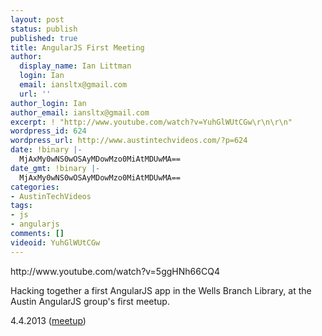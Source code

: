```yaml
---
layout: post
status: publish
published: true
title: AngularJS First Meeting
author:
  display_name: Ian Littman
  login: Ian
  email: iansltx@gmail.com
  url: ''
author_login: Ian
author_email: iansltx@gmail.com
excerpt: ! "http://www.youtube.com/watch?v=YuhGlWUtCGw\r\n\r\n"
wordpress_id: 624
wordpress_url: http://www.austintechvideos.com/?p=624
date: !binary |-
  MjAxMy0wNS0wOSAyMDowMzo0MiAtMDUwMA==
date_gmt: !binary |-
  MjAxMy0wNS0wOSAyMDowMzo0MiAtMDUwMA==
categories:
- AustinTechVideos
tags:
- js
- angularjs
comments: []
videoid: YuhGlWUtCGw
---
```

<p>http://www.youtube.com/watch?v=5ggHNh66CQ4</p>
<p>Hacking together a first AngularJS app in the Wells Branch Library, at the Austin AngularJS
group's first meetup.</p>
<p>4.4.2013 (<a href="http://www.meetup.com/AngularJS/events/111200152/">meetup</a>)</p>
